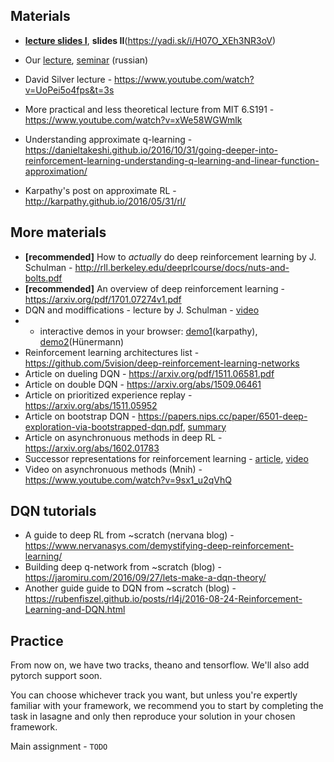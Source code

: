 ## Materials
* [__lecture slides I__](https://yadi.sk/i/kGPiXpse3NR3n8), __slides II__(https://yadi.sk/i/H07O_XEh3NR3oV)
* Our [lecture](https://yadi.sk/i/AHDU2p_j3FT3nr), [seminar](https://yadi.sk/i/EeUeheri3FT3ra) (russian)


* David Silver lecture - https://www.youtube.com/watch?v=UoPei5o4fps&t=3s
* More practical and less theoretical lecture from MIT 6.S191 - https://www.youtube.com/watch?v=xWe58WGWmlk
* Understanding approximate q-learning - https://danieltakeshi.github.io/2016/10/31/going-deeper-into-reinforcement-learning-understanding-q-learning-and-linear-function-approximation/
* Karpathy's post on approximate RL - http://karpathy.github.io/2016/05/31/rl/

## More materials
* __[recommended]__ How to _actually_ do deep reinforcement learning by J. Schulman - http://rll.berkeley.edu/deeprlcourse/docs/nuts-and-bolts.pdf
* __[recommended]__ An overview of deep reinforcement learning - https://arxiv.org/pdf/1701.07274v1.pdf
* DQN and modiffications - lecture by J. Schulman - [video](https://www.youtube.com/watch?v=h1-pj4Y9-kM)
* * interactive demos in your browser: [demo1](http://cs.stanford.edu/people/karpathy/convnetjs/demo/rldemo.html)(karpathy), [demo2](http://janhuenermann.com/projects/learning-to-drive)(Hünermann)
* Reinforcement learning architectures list - https://github.com/5vision/deep-reinforcement-learning-networks
* Article on dueling DQN - https://arxiv.org/pdf/1511.06581.pdf
* Article on double DQN - https://arxiv.org/abs/1509.06461
* Article on prioritized experience replay - https://arxiv.org/abs/1511.05952
* Article on bootstrap DQN - https://papers.nips.cc/paper/6501-deep-exploration-via-bootstrapped-dqn.pdf, [summary](http://pemami4911.github.io/paper-summaries/2016/08/16/Deep-exploration.html)
* Article on asynchronuous methods in deep RL - https://arxiv.org/abs/1602.01783
* Successor representations for reinforcement learning - [article](https://arxiv.org/abs/1606.02396), [video](https://www.youtube.com/watch?v=kNqXCn7K-BM&feature=youtu.be)
* Video on asynchronuous methods (Mnih) - https://www.youtube.com/watch?v=9sx1_u2qVhQ

## DQN tutorials
* A guide to deep RL from ~scratch (nervana blog) - https://www.nervanasys.com/demystifying-deep-reinforcement-learning/
* Building deep q-network from ~scratch (blog) - https://jaromiru.com/2016/09/27/lets-make-a-dqn-theory/
* Another guide guide to DQN from ~scratch (blog) - https://rubenfiszel.github.io/posts/rl4j/2016-08-24-Reinforcement-Learning-and-DQN.html


## Practice

From now on, we have two tracks, theano and tensorflow. We'll also add pytorch support soon.

You can choose whichever track you want, but unless you're expertly familiar with your framework, we recommend you to start by completing the task in lasagne and only then reproduce your solution in your chosen framework.


Main assignment - `TODO`
